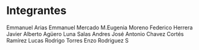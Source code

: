 # Integrantes

Emmanuel Arias
Emmanuel Mercado
M.Eugenia Moreno
Federico Herrera
Javier Alberto Agüero
Luna Salas Andres 
José Antonio Chavez
Cortés Ramírez Lucas
Rodrigo Torres
Enzo Rodriguez S
